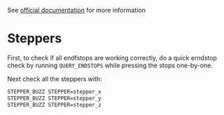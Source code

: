 See [official documentation](https://www.klipper3d.org/Config_checks.html) for more information

# Steppers

First, to check if all endfstops are working correctly, do a quick erndstop check by running `QUERY_ENDSTOPS` while pressing the stops one-by-one.

Next check all the steppers with:
```bash
STEPPER_BUZZ STEPPER=stepper_x
STEPPER_BUZZ STEPPER=stepper_y
STEPPER_BUZZ STEPPER=stepper_z
```
